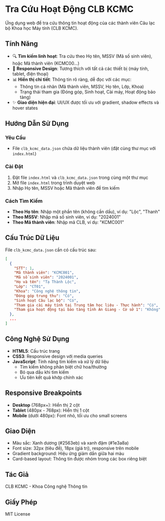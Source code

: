 # Tra Cứu Hoạt Động CLB KCMC

Ứng dụng web để tra cứu thông tin hoạt động của các thành viên Câu lạc bộ Khoa học Máy tính (CLB KCMC).

## Tính Năng

- 🔍 **Tìm kiếm linh hoạt**: Tra cứu theo Họ tên, MSSV (Mã số sinh viên), hoặc Mã thành viên (KCMC00...)
- 📱 **Responsive Design**: Tương thích với tất cả các thiết bị (máy tính, tablet, điện thoại)
- 📊 **Hiển thị chi tiết**: Thông tin rõ ràng, dễ đọc với các mục:
  - Thông tin cá nhân (Mã thành viên, MSSV, Họ tên, Lớp, Khoa)
  - Trạng thái tham gia (Đóng góp, Sinh hoạt, Cài máy, Hoạt động bảo tàng)
- ✨ **Giao diện hiện đại**: UI/UX được tối ưu với gradient, shadow effects và hover states

## Hướng Dẫn Sử Dụng

### Yêu Cầu
- File `clb_kcmc_data.json` chứa dữ liệu thành viên (đặt cùng thư mục với `index.html`)

### Cài Đặt
1. Đặt file `index.html` và `clb_kcmc_data.json` trong cùng một thư mục
2. Mở file `index.html` trong trình duyệt web
3. Nhập Họ tên, MSSV hoặc Mã thành viên để tìm kiếm

### Cách Tìm Kiếm
- **Theo Họ tên**: Nhập một phần tên (không cần dấu), ví dụ: "Lộc", "Thanh"
- **Theo MSSV**: Nhập mã số sinh viên, ví dụ: "2024001"
- **Theo Mã thành viên**: Nhập mã CLB, ví dụ: "KCMC001"

## Cấu Trúc Dữ Liệu

File `clb_kcmc_data.json` cần có cấu trúc sau:
```json
[
  {
    "STT": 1,
    "Mã thành viên": "KCMC001",
    "Mã số sinh viên": "2024001",
    "Họ và tên": "Tạ Thành Lộc",
    "Lớp": "CT01",
    "Khoa": "Công nghệ thông tin",
    "Đóng góp trung thu": "Có",
    "Sinh hoạt Câu lạc bộ": "Có",
    "Tham gia cài máy tính tại Trung tâm học liệu - Thực hành": "Có",
    "Tham gia hoạt động tại bảo tàng tỉnh An Giang - Cơ sở 1": "Không"
  },
  ...
]
```

## Công Nghệ Sử Dụng

- **HTML5**: Cấu trúc trang
- **CSS3**: Responsive design với media queries
- **JavaScript**: Tính năng tìm kiếm và xử lý dữ liệu
  - Tìm kiếm không phân biệt chữ hoa/thường
  - Bỏ qua dấu khi tìm kiếm
  - Ưu tiên kết quả khớp chính xác

## Responsive Breakpoints

- **Desktop** (768px+): Hiển thị 2 cột
- **Tablet** (480px - 768px): Hiển thị 1 cột
- **Mobile** (dưới 480px): Font nhỏ, tối ưu cho small screens

## Giao Diện

- Màu sắc: Xanh dương (#2563eb) và xanh đậm (#1e3a8a)
- Font size: 32px (tiêu đề), 18px (giá trị), responsive trên mobile
- Gradient background: Hiệu ứng giảm dần giữa hai màu
- Card-based layout: Thông tin được nhóm trong các box riêng biệt

## Tác Giả

CLB KCMC - Khoa Công nghệ Thông tin

## Giấy Phép

MIT License
